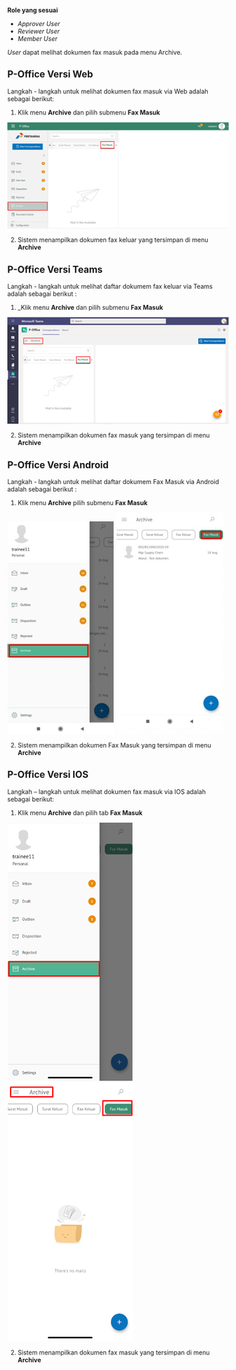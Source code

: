 **Role yang sesuai**

- *Approver User*
- *Reviewer User*
- *Member User*

*User* dapat melihat dokumen fax masuk pada menu Archive.

## **P-Office Versi Web**

Langkah - langkah untuk melihat dokumen fax masuk via Web adalah sebagai berikut:

1. Klik menu **Archive** dan pilih submenu **Fax Masuk**

![gambar](Archive/AR_Web/AR04.png)

2. Sistem menampilkan dokumen fax keluar yang tersimpan di menu **Archive**

## **P-Office Versi Teams**

Langkah - langkah untuk melihat daftar dokumem fax keluar via Teams adalah sebagai berikut :

1. _Klik menu **Archive** dan pilih submenu **Fax Masuk**

![gambar](Archive/AR_Teams/AR04.png)

2.  Sistem menampilkan dokumen fax masuk yang tersimpan di menu **Archive**

## **P-Office Versi Android**

Langkah - langkah untuk melihat daftar dokumem Fax Masuk via Android adalah sebagai berikut :

1. Klik menu **Archive** pilih submenu **Fax Masuk**
   
![gambar](Archive/AR_Android/FM/A01.jpg) ![gambar](Archive/AR_Android/FM/A02.jpg)

2. Sistem menampilkan dokumen Fax Masuk yang tersimpan di menu **Archive**

## **P-Office Versi IOS**

Langkah – langkah untuk melihat dokumen fax masuk via IOS adalah sebagai berikut:

1. Klik menu **Archive** dan pilih tab **Fax Masuk**

![gambar](Archive/AR_IOS/A-5.1.png) ![gambar](Archive/AR_IOS/A-5.2.png)

2. Sistem menampilkan dokumen fax masuk yang tersimpan di menu **Archive**
